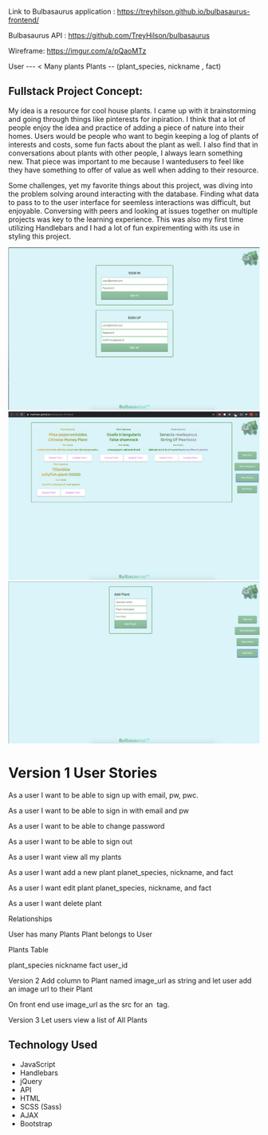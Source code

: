 Link to Bulbasaurus application : https://treyhilson.github.io/bulbasaurus-frontend/

Bulbasaurus API : https://github.com/TreyHilson/bulbasaurus

Wireframe: https://imgur.com/a/pQaoMTz



User --- < Many plants
Plants -- (plant_species, nickname , fact)

## Fullstack Project Concept: ##

<p>
My idea is a resource for cool house plants. I came up with it brainstorming and going through things like pinterests for inpiration. I think that a lot of people enjoy the idea and practice of adding a piece of nature into their homes. Users would be people who want to begin keeping a log of plants of interests and costs, some fun facts about the plant as well.
I also find that in conversations about plants with other people, I always learn something new. That piece was important to me because I wantedusers to feel like they have something to offer of value as well when adding to their resource.</p>

<p>
Some challenges, yet my favorite things about this project, was diving into the problem solving around interacting with the database.
Finding what data to pass to to the user interface for seemless interactions was difficult, but enjoyable. Conversing with peers and looking at issues together on multiple projects was key to the learning experience.
This was also my first time utilizing Handlebars and I had a lot of fun expirementing with its use in styling this project.</p>


<img src="images/bulba1.png" width="800">

<img src="images/bulba2.png" width="800">

<img src="images/bulba3.png" width="800">



# Version 1 User Stories

<p>As a user I want to be able to sign up with email, pw, pwc.</p>
<p>As a user I want to be able to sign in with email and pw</p>
<p>As a user I want to be able to change password</p>
<p>As a user I want to be able to sign out</p>
<p>As a user I want view all my plants</p>
<p>As a user I want add a new plant planet_species, nickname, and fact</p>
<p>As a user I want edit plant planet_species, nickname, and fact</p>
<p>As a user I want delete plant</p>
Relationships

User has many Plants
Plant belongs to User

Plants Table

plant_species
nickname
fact
user_id

Version 2
Add column to Plant named image_url as string and let user add an image url to their Plant

On front end use image_url as the src for an <img> tag.

Version 3
Let users view a list of All Plants


## Technology Used ##

* JavaScript
* Handlebars
* jQuery
* API
* HTML
* SCSS (Sass)
* AJAX
* Bootstrap
